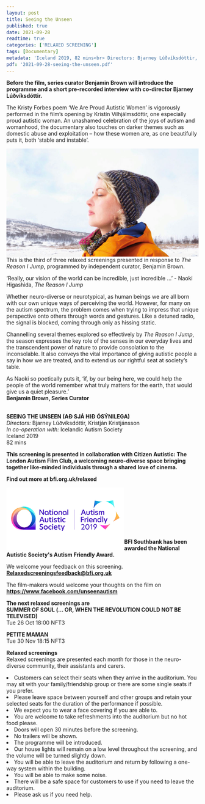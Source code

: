 ```yaml
---
layout: post
title: Seeing the Unseen
published: true
date: 2021-09-28
readtime: true
categories: ['RELAXED SCREENING']
tags: [Documentary]
metadata: 'Iceland 2019, 82 mins<br> Directors: Bjarney Lúðvíksdóttir, Kristján Kristjánsson'
pdf: '2021-09-28-seeing-the-unseen.pdf'
---
```


**Before the film, series curator Benjamin Brown will introduce the programme and a short pre-recorded interview with co-director Bjarney Lúðvíksdóttir.**<br>

The Kristy Forbes poem ‘We Are Proud Autistic Women’ is vigorously performed in the film’s opening by Kristín Vilhjálmsdóttir, one especially proud autistic woman. An unashamed celebration of the joys of autism and womanhood, the documentary also touches on darker themes such as domestic abuse and exploitation – how these women are, as one beautifully puts it, both ‘stable and instable’.

<img style="float: left;" src="/img/seeing-the-unseen-01.jpg">
<br><br><br><br><br><br><br><br><br><br><br><br><br><br>

This is the third of three relaxed screenings presented in response to _The Reason I Jump_, programmed by independent curator, Benjamin Brown.

‘Really, our vision of the world can be incredible, just incredible …’ - Naoki Higashida, _The Reason I Jump_

Whether neuro-diverse or neurotypical, as human beings we are all born with our own unique ways of perceiving the world. However, for many on the autism spectrum, the problem comes when trying to impress that unique perspective onto others through words and gestures. Like a detuned radio, the signal is blocked, coming through only as hissing static.

Channelling several themes explored so effectively by _The Reason I Jump_, the season expresses the key role of the senses in our everyday lives and the transcendent power of nature to provide consolation to the inconsolable. It also conveys the vital importance of giving autistic people a say in how we are treated, and to extend us our rightful seat at society’s table.

As Naoki so poetically puts it, ‘if, by our being here, we could help the people of the world remember what truly matters for the earth, that would give us a quiet pleasure.’<br>
**Benjamin Brown, Series Curator**<br><br>

**SEEING THE UNSEEN (AÐ SJÁ HIÐ ÓSÝNILEGA)**<br>
_Directors:_ Bjarney Lúðvíksdóttir, Kristján Kristjánsson  
_In co-operation with:_ Icelandic Autism Society  
Iceland 2019  
82 mins
<br>


**This screening is presented in collaboration with Citizen Autistic: The London Autism Film Club, a welcoming neuro-diverse space bringing together like-minded individuals through a shared love of cinema.**<br>

**Find out more at  bfi.org.uk/relaxed**<br>

<img style="float: left;" src="/img/autistic_society.png"><br><br><br><br><br><br><br>

**BFI Southbank has been awarded the National Autistic Society's Autism Friendly Award.**<br>

We welcome your feedback on this screening. **Relaxedscreeningsfeedback@bfi.org.uk**

The film-makers would welcome your thoughts on the film on **https://www.facebook.com/unseenautism**

**The next relaxed screenings are** <br>
**SUMMER OF SOUL (... OR, WHEN THE REVOLUTION COULD NOT BE TELEVISED)**<br>
Tue 26 Oct 18:00 NFT3

**PETITE MAMAN**<br>
Tue 30 Nov 18:15 NFT3


**Relaxed screenings**<br>
Relaxed screenings are presented each month for those in the neuro-diverse community, their assistants and carers.

<li>Customers can select their seats when they arrive in the auditorium. You may sit with your family/friendship group or there are some single seats if you prefer.

<li>Please leave space between yourself and other groups and retain your selected seats for the duration of the performance if possible.

<li>We expect you to wear a face covering if you are able to.

<li>You are welcome to take refreshments into the auditorium but no hot food please.

<li>Doors will open 30 minutes before the screening.

<li>No trailers will be shown.

<li>The programme will be introduced.

<li>Our house lights will remain on a low level throughout the screening, and the volume will be turned slightly down.

<li>You will be able to leave the auditorium and return by following a one-way system within the building.

<li>You will be able to make some noise.

<li>There will be a safe space for customers to use if you need to leave the auditorium.

<li>Please ask us if you need help.


